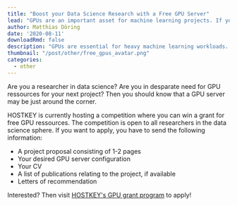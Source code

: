 ```yaml
---
title: "Boost your Data Science Research with a Free GPU Server"
lead: "GPUs are an important asset for machine learning projects. If you are a researcher that is in dire need of GPUs, then look no further than HOSTKEY's GPU grant program."
author: Matthias Döring
date: '2020-08-11'
downloadRmd: false
description: "GPUs are essential for heavy machine learning workloads. Learn how you can apply for free GPU resources here!"
thumbnail: "/post/other/free_gpus_avatar.png"
categories:
  - other
---
```

Are you a researcher in data science? Are you in desparate need for GPU ressources for your next project?
Then you should know that a GPU server may be just around the corner.

HOSTKEY is currently hosting a competition where you can win a grant for free GPU ressources. The competition is open to
all researchers in the data science sphere. If you want to apply, you have to send the following information:

* A project proposal consisting of 1-2 pages
* Your desired GPU server configuration
* Your CV
* A list of publications relating to the project, if available
* Letters of recommendation

Interested? Then visit [HOSTKEY's GPU grant program](http://landing.hostkey.com/grant_for_scientific_projects) to apply!
